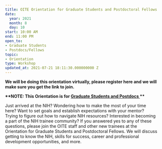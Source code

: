 ```yaml
---
title: OITE Orientation for Graduate Students and Postdoctoral Fellows
date:
  year: 2021
  month: 8
  day: 10
start: 10:00 AM
end: 11:00 PM
open_to:
- Graduate Students
- Postdocs/Fellows
topic:
- Orientation
type: Workshop
updated_at: 2021-07-21 18:11:30.000000000 Z
---
```

**We will be doing this orientation virtually, please register here and
we will make sure you get the link to join.**

**\*\*NOTE: This Orientation is for <span style="text-decoration:
underline;">Graduate Students and Postdocs </span>\*\***

Just arrived at the NIH? Wondering how to make the most of your time
here? Want to set goals and establish expectations with your mentor?
Trying to figure out how to navigate NIH resources? Interested in
becoming a part of the NIH trainee community? If you answered yes to any
of these questions, please join the OITE staff and other new trainees at
the Orientation for Graduate Students and Postdoctoral Fellows. We will
discuss getting to know the NIH, skills for success, career and
professional development opportunities, and more.
